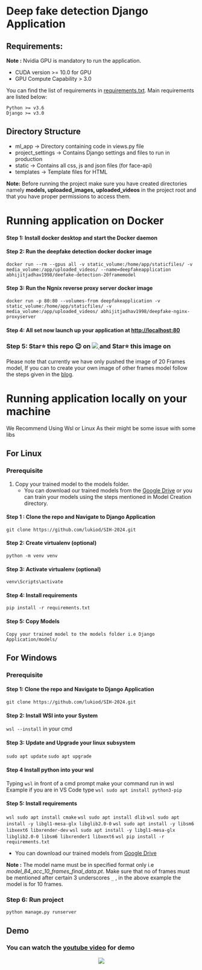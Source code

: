 # Deep fake detection Django Application
## Requirements:

**Note :** Nvidia GPU is mandatory to run the application.
- CUDA version >= 10.0 for GPU
- GPU Compute Capability > 3.0 


You can find the list of requirements in [requirements.txt](https://github.com/abhijitjadhav1998/Deepfake_detection_using_deep_learning/blob/master/Django%20Application/requirements.txt). Main requirements are listed below:

```
Python >= v3.6
Django >= v3.0
```

## Directory Structure

- ml_app -> Directory containing code in views.py file
- project_settings -> Contains Django settings and files to run in production
- static -> Contains all css, js and json files (for face-api)
- templates -> Template files for HTML

<b>Note:</b> Before running the project make sure you have created directories namely <strong>models, uploaded_images, uploaded_videos</strong> in the project root and that you have proper permissions to access them.
# Running application on Docker
#### Step 1: Install docker desktop and start the Docker daemon

#### Step 2: Run the deepfake detection docker docker image
```
docker run --rm --gpus all -v static_volume:/home/app/staticfiles/ -v media_volume:/app/uploaded_videos/ --name=deepfakeapplication abhijitjadhav1998/deefake-detection-20framemodel
```
#### Step 3: Run the Ngnix reverse proxy server docker image
```
docker run -p 80:80 --volumes-from deepfakeapplication -v static_volume:/home/app/staticfiles/ -v media_volume:/app/uploaded_videos/ abhijitjadhav1998/deepfake-nginx-proxyserver
```
#### Step 4: All set now launch up your application at [http://localhost:80](http://localhost:80)

### Step 5: Star⭐ this repo 😉 on <a href="https://github.com/lukiod/SIH_2024" >  <img src="https://img.shields.io/badge/GitHub-100000?style=for-the-badge&logo=github&logoColor=white" /> </a> and   Star⭐ this image on  </a>


Please note that currently we have only pushed the image of 20 Frames model, If you can to create your own image of other frames model follow the steps given in the [blog](https://abhijithjadhav.medium.com/dockerise-deepfake-detection-django-application-using-nvidia-cuda-40cdda3b6d38).

# Running application locally on your machine
We Recommend Using Wsl or Linux As their might be some issue with some libs

## For Linux 

### Prerequisite
1. Copy your trained model to the models folder.
   - You can download our trained models from the [Google Drive](https://drive.google.com/drive/folders/1UX8jXUXyEjhLLZ38tcgOwGsZ6XFSLDJ-?usp=sharing) or you can train your models using the steps mentioned in Model Creation directory.

#### Step 1 : Clone the repo and Navigate to Django Application

`git clone https://github.com/lukiod/SIH-2024.git`

#### Step 2: Create virtualenv (optional)

`python -m venv venv`

#### Step 3: Activate virtualenv (optional)

`venv\Scripts\activate`


#### Step 4: Install requirements

`pip install -r requirements.txt`

#### Step 5: Copy Models

`Copy your trained model to the models folder i.e Django Application/models/`

## For Windows
### Prerequisite
#### Step 1: Clone the repo and Navigate to Django Application

`git clone https://github.com/lukiod/SIH-2024.git`
#### Step 2: Install WSl into  your System
`wsl --install` in your cmd 
#### Step 3: Update and Upgrade your linux subsystem 
`sudo apt update`
`sudo apt upgrade`
#### Step 4 Install python into your wsl 
Typing `wsl` in front of a cmd prompt make your command run in wsl 
Example if you are in VS Code type `wsl sudo apt install python3-pip`
#### Step 5: Install requirements
`wsl sudo apt install cmake`
`wsl sudo apt install dlib`
`wsl sudo apt install -y libgl1-mesa-glx libglib2.0-0`
`wsl sudo apt install -y libsm6 libxext6 libxrender-dev`
`wsl sudo apt install -y libgl1-mesa-glx libglib2.0-0 libsm6 libxrender1 libxext6`
`wsl pip install -r requirements.txt`
- You can download our trained models from [Google Drive](https://drive.google.com/drive/folders/1UX8jXUXyEjhLLZ38tcgOwGsZ6XFSLDJ-?usp=sharing)

**Note :** The model name must be in specified format only i.e *model_84_acc_10_frames_final_data.pt*. Make sure that no of frames must be mentioned after certain 3 underscores `_` , in the above example the model is for 10 frames.


### Step 6: Run project

`python manage.py runserver`

## Demo 
### You can watch the [youtube video](https://www.youtube.com/watch?v=_q16aJTXVRE&t=823s) for demo
<p align="center">
  <img src="https://github.com/abhijitjadhav1998/Deepfake_detection_using_deep_learning/blob/master/github_assets/fakegif.gif" />
</p>  
